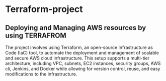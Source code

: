 # Terraform-project

## Deploying and Managing AWS resources by using TERRAFROM

The project involves using Terraform, an open-source Infrastructure as Code (IaC) tool, to automate the deployment and management of scalable and secure AWS cloud infrastructure. This setup supports a multi-tier architecture, including VPC, subnets, EC2 instances, security groups, AWS cli, Jenkins, and Docker while allowing for version control, reuse, and easy modifications to the infrastructure.
